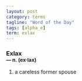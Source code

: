 ```yaml
---
layout: post
category: terms
tagline: "Word of the Day"
tags: [alpha_e]
term: exlax
---
```


<h3>Exlax<br/> <small>&mdash; n. (ex<span>&middot;</span>lax)</small></h3>
<p><ol>
<li>a careless former spouse</li>
</ol></p>
